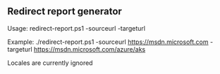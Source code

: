 ## Redirect report generator 

Usage: redirect-report.ps1 -sourceurl <sourceurlhead> -targeturl <targeturlhead>

Example: ./redirect-report.ps1 -sourceurl https://msdn.microsoft.com -targeturl https://msdn.microsoft.com/azure/aks

Locales are currently ignored
